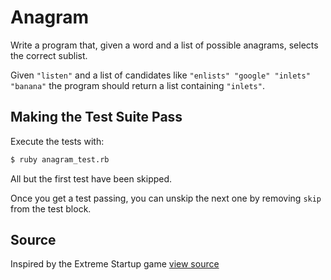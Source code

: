 
# Anagram

Write a program that, given a word and a list of possible anagrams, selects the correct sublist.

Given `"listen"` and a list of candidates like `"enlists" "google"
"inlets" "banana"` the program should return a list containing
`"inlets"`.

## Making the Test Suite Pass

Execute the tests with:

```bash
$ ruby anagram_test.rb
```

All but the first test have been skipped.

Once you get a test passing, you can unskip the next one by
removing `skip` from the test block.


## Source

Inspired by the Extreme Startup game [view source](https://github.com/rchatley/extreme_startup)
